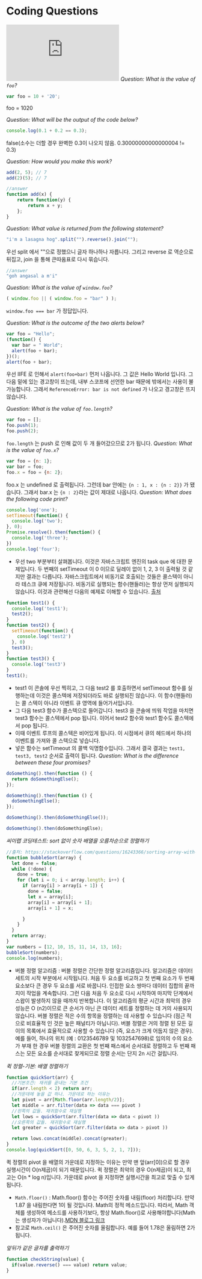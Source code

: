 # Coding Questions
![출처](https://github.com/h5bp/Front-end-Developer-Interview-Questions/blob/master/questions/coding-questions.md)
*Question: What is the value of `foo`?*
```javascript
var foo = 10 + '20';
```
foo = 1020

*Question: What will be the output of the code below?*
```javascript
console.log(0.1 + 0.2 == 0.3);
```
false(소수는 더할 경우 완벽한 0.3이 나오지 않음. 0.30000000000000004 != 0.3)

*Question: How would you make this work?*
```javascript
add(2, 5); // 7
add(2)(5); // 7
```
```javascript
//answer
function add(x) {
    return function(y) {
        return x + y;
    };
}
```

*Question: What value is returned from the following statement?*
```javascript
"i'm a lasagna hog".split("").reverse().join("");
```
우선 split 에서 ""으로 정했으니 글자 하나하나 자릅니다. 그리고 reverse 로 역순으로 뒤집고, join 을 통해 큰따옴표로 다시 묶습니다.
```javascript
//answer
"goh angasal a m'i"
```

*Question: What is the value of `window.foo`?*
```javascript
( window.foo || ( window.foo = "bar" ) );
```
`window.foo === bar` 가 정답입니다.

*Question: What is the outcome of the two alerts below?*
```javascript
var foo = "Hello";
(function() {
  var bar = " World";
  alert(foo + bar);
})();
alert(foo + bar);
```
우선  IIFE 로 인해서 `alert(foo+bar)` 먼저 나옵니다. 그 값은 Hello World 입니다.
그 다음 밑에 있는 경고창이 뜨는데, 내부 스코프에 선언한 bar 때문에 밖에서는 사용이 불가능합니다. 그래서 `ReferenceError: bar is not defined` 가 나오고 경고창은 뜨지 않습니다.

*Question: What is the value of `foo.length`?*
```javascript
var foo = [];
foo.push(1);
foo.push(2);
```
`foo.length` 는 push 로 인해 값이 두 개 들어갔으므로 2가 됩니다.
*Question: What is the value of `foo.x`?*
```javascript
var foo = {n: 1};
var bar = foo;
foo.x = foo = {n: 2};
```
foo.x 는 undefined 로 출력됩니다. 그런데 bar 안에는 `{n : 1, x : {n : 2}}` 가 됐습니다. 그래서 bar.x 는 `{n : 2}`라는 값이 제대로 나옵니다.
*Question: What does the following code print?*
```javascript
console.log('one');
setTimeout(function() {
  console.log('two');
}, 0);
Promise.resolve().then(function() {
  console.log('three');
})
console.log('four');
```
- 우선 two 부분부터 살펴봅니다. 이것은 자바스크립트 엔진의 task que 에 대한 문제입니다. 두 번째의 setTimeout 이 0 이므로 딜레이 없이 1, 2, 3 이 출력될 것 같지만 결과는 다릅니다. 자바스크립트에서 비동기로 호출되는 것들은 콜스텍이 아니라 테스크 큐에 저장됩니다. 비동기로 실행되는 함수(핸들러)는 항상 먼저 실행되지 않습니다. 이것과 관련해선 다음의 예제로 이해할 수 있습니다. [출처](http://asfirstalways.tistory.com/362)
```javascript
function test1() {
  console.log('test1');
  test2();
}
function test2() {
  setTimeout(function() {
    console.log('test2')
  }, 0)
  test3();
}
function test3() {
  console.log('test3')
}
test1();
```
  - test1 이 콘솔에 우선 찍히고, 그 다음 test2 를 호출하면서 setTimeout 함수를 실행하는데 이것은 콜스텍에 저장되더라도 바로 실행되진 않습니다. 이 함수(핸들러)는 콜 스텍이 아니라 이벤트 큐 영역에 들어가서입니다.
  - 그 다음 test3 함수가 콜스텍으로 들어갑니다. test3 을 콘솔에 띄워 작업을 마치면 test3 함수는 콜스텍에서 pop 됩니다. 이어서 test2 함수와 test1 함수도 콜스텍에서 pop 됩니다.
  - 이때 이벤트 루프의 콜스텍은 비어있게 됩니다. 이 시점에서 큐의 헤드에서 하나의 이벤트를 가져와 콜 스텍으로 넣습니다.
  - 넣은 함수는 setTimeout 의 콜백 익명함수입니다. 그래서 결국 결과는 `test1, test3, test2` 순서로 출력이 됩니다.
*Question: What is the difference between these four promises?*
```javascript
doSomething().then(function () {
  return doSomethingElse();
});

doSomething().then(function () {
  doSomethingElse();
});

doSomething().then(doSomethingElse());

doSomething().then(doSomethingElse);
```

*씨이랩 코딩테스트: sort 없이 숫자 배열을 오름차순으로 정렬하기*
```javascript
//출처: https://stackoverflow.com/questions/16243366/sorting-array-with-numbers-without-sort-method
function bubbleSort(array) {
  let done = false;
  while (!done) {
    done = true;
    for (let i = 0; i < array.length; i++) {
      if (array[i] > array[i + 1]) {
        done = false;
        let x = array[i];
        array[i] = array[i + 1];
        array[i + 1] = x;

      }
    }
  }
  return array;
}
var numbers = [12, 10, 15, 11, 14, 13, 16];
bubbleSort(numbers);
console.log(numbers);
```
- 버블 정렬 알고리즘 : 버블 정렬은 간단한 정렬 알고리즘입니다. 알고리즘은 데이터 세트의 시작 부분에서 시작됩니다. 처음 두 요소를 비교하고 첫 번째 요소가 두 번째 요소보다 큰 경우 두 요소를 서로 바꿉니다. 인접한 요소 쌍마다 데이터 집합의 끝까지이 작업을 계속합니다. 그런 다음 처음 두 요소로 다시 시작하여 마지막 단계에서 스왑이 발생하지 않을 때까지 반복합니다. 이 알고리즘의 평균 시간과 최악의 경우 성능은 O (n2)이므로 큰 순서가 아닌 큰 데이터 세트를 정렬하는 데 거의 사용되지 않습니다. 버블 정렬은 적은 수의 항목을 정렬하는 데 사용할 수 있습니다 (점근 적으로 비효율적 인 것은 높은 패널티가 아닙니다). 버블 정렬은 거의 정렬 된 모든 길이의 목록에서 효율적으로 사용할 수 있습니다 (즉, 요소가 크게 어둡지 않은 경우). 예를 들어, 하나의 위치 (예 : 0123546789 및 1032547698)로 임의의 수의 요소가 부재 한 경우 버블 정렬의 교환은 첫 번째 패스에서 순서대로 정렬하고 두 번째 패스는 모든 요소를 ​​순서대로 찾게되므로 정렬 순서는 단지 2n 시간 걸립니다.

*퀵 정렬-기본: 배열 정렬하기*
```javascript
function quickSort(arr) {
  //기본조건: 재귀를 끝내는 기본 조건
  if(arr.length < 2) return arr;
  //가운데에 놓을 값 하나. 가운데로 하는 이유는
  let pivot = arr[Math.floor(arr.length/2)];
  let middle = arr.filter(data => data === pivot )
  //왼쪽의 값들. 재귀함수로 재실행
  let lows = quickSort(arr.filter(data => data < pivot ))
  //오른쪽의 값들. 재귀함수로 재실행
  let greater = quickSort(arr.filter(data => data > pivot ))

  return lows.concat(middle).concat(greater);
}
console.log(quickSort([0, 50, 6, 3, 5, 2, 1, 7]));
```
퀵 정렬의 pivot 을 배열의 가운데로 지정하는 이유는 만약 맨 앞(arr[0])으로 할 경우 실행시간이 O(n제곱)이 되기 때문입니다.
퀵 정렬은 최악의 경우 O(n제곱)이 되고, 최고는 O(n * log n)입니다. 가운데로 pivot 을 지정하면 실행시간을 최고로 맞출 수 있게 됩니다.
- `Math.floor()` : Math.floor() 함수는 주어진 숫자를 내림(floor) 처리합니다. 만약 1.87 을 내림한다면 1이 될 것입니다. Math의 정적 메소드입니다. 따라서, Math 객체를 생성하여 메소드를 사용하기보다, 항상 Math.floor()로 사용해야합니다(Math는 생성자가 아닙니다).[MDN 블로그 링크](https://developer.mozilla.org/ko/docs/Web/JavaScript/Reference/Global_Objects/Math/floor)
- 참고로 `Math.ceil()` 은 주어진 숫자를 올림합니다. 예를 들어 1.78은 올림하면 2가 됩니다.

*앞뒤가 같은 글자를 출력하기*
```javascript
function checkString(value) {
  if(value.reverse() === value) return value;
}
```
